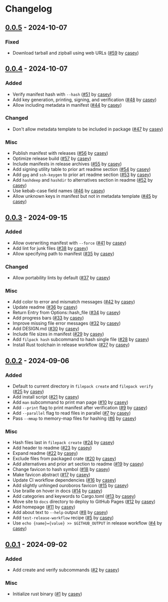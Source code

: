 Changelog
=========

[0.0.5](https://github.com/casey/filepack/releases/tag/0.0.4) - 2024-10-07
--------------------------------------------------------------------------

### Fixed
- Download tarball and zipball using web URLs ([#59](https://github.com/casey/filepack/pull/59) by [casey](https://github.com/casey))

[0.0.4](https://github.com/casey/filepack/releases/tag/0.0.4) - 2024-10-07
--------------------------------------------------------------------------

### Added
- Verify manifest hash with `--hash` ([#51](https://github.com/casey/filepack/pull/51) by [casey](https://github.com/casey))
- Add key generation, printing, signing, and verification ([#48](https://github.com/casey/filepack/pull/48) by [casey](https://github.com/casey))
- Allow including metadata in manifest ([#44](https://github.com/casey/filepack/pull/44) by [casey](https://github.com/casey))

### Changed
- Don't allow metadata template to be included in package ([#47](https://github.com/casey/filepack/pull/47) by [casey](https://github.com/casey))

### Misc
- Publish manifest with releases ([#56](https://github.com/casey/filepack/pull/56) by [casey](https://github.com/casey))
- Optimize release build ([#57](https://github.com/casey/filepack/pull/57) by [casey](https://github.com/casey))
- Include manifests in release archives ([#55](https://github.com/casey/filepack/pull/55) by [casey](https://github.com/casey))
- Add signing utility table to prior art readme section ([#54](https://github.com/casey/filepack/pull/54) by [casey](https://github.com/casey))
- Add `gpg` and `ssh-keygen` to prior art readme section ([#53](https://github.com/casey/filepack/pull/53) by [casey](https://github.com/casey))
- Add `hashdeep` and `hashdir` to alternatives section in readme ([#52](https://github.com/casey/filepack/pull/52) by [casey](https://github.com/casey))
- Use kebab-case field names ([#46](https://github.com/casey/filepack/pull/46) by [casey](https://github.com/casey))
- Allow unknown keys in manifest but not in metadata template ([#45](https://github.com/casey/filepack/pull/45) by [casey](https://github.com/casey))

[0.0.3](https://github.com/casey/filepack/releases/tag/0.0.3) - 2024-09-15
--------------------------------------------------------------------------

### Added
- Allow overwriting manifest with `--force` ([#41](https://github.com/casey/filepack/pull/41) by [casey](https://github.com/casey))
- Add lint for junk files ([#38](https://github.com/casey/filepack/pull/38) by [casey](https://github.com/casey))
- Allow specifying path to manifest ([#35](https://github.com/casey/filepack/pull/35) by [casey](https://github.com/casey))

### Changed
- Allow portability lints by default ([#37](https://github.com/casey/filepack/pull/37) by [casey](https://github.com/casey))

### Misc
- Add color to error and mismatch messages ([#42](https://github.com/casey/filepack/pull/42) by [casey](https://github.com/casey))
- Update readme ([#36](https://github.com/casey/filepack/pull/36) by [casey](https://github.com/casey))
- Return Entry from Options::hash_file ([#34](https://github.com/casey/filepack/pull/34) by [casey](https://github.com/casey))
- Add progress bars ([#33](https://github.com/casey/filepack/pull/33) by [casey](https://github.com/casey))
- Improve missing file error messages ([#32](https://github.com/casey/filepack/pull/32) by [casey](https://github.com/casey))
- Add DESIGN.md ([#30](https://github.com/casey/filepack/pull/30) by [casey](https://github.com/casey))
- Include file sizes in manifest ([#29](https://github.com/casey/filepack/pull/29) by [casey](https://github.com/casey))
- Add `filpack hash` subcommand to hash single file ([#28](https://github.com/casey/filepack/pull/28) by [casey](https://github.com/casey))
- Install Rust toolchain in release workflow ([#27](https://github.com/casey/filepack/pull/27) by [casey](https://github.com/casey))

[0.0.2](https://github.com/casey/filepack/releases/tag/0.0.1) - 2024-09-06
--------------------------------------------------------------------------

### Added
- Default to current directory in `filepack create` and `filepack verify` ([#25](https://github.com/casey/filepack/pull/25) by [casey](https://github.com/casey))
- Add install script ([#21](https://github.com/casey/filepack/pull/21) by [casey](https://github.com/casey))
- Add `man` subcommand to print man page ([#10](https://github.com/casey/filepack/pull/10) by [casey](https://github.com/casey))
- Add `--print` flag to print manifest after verification ([#9](https://github.com/casey/filepack/pull/9) by [casey](https://github.com/casey))
- Add `--parallel` flag to read files in parallel ([#7](https://github.com/casey/filepack/pull/7) by [casey](https://github.com/casey))
- Pass `--mmap` to memory-map files for hashing ([#6](https://github.com/casey/filepack/pull/6) by [casey](https://github.com/casey))

### Misc
- Hash files last in `filepack create` ([#24](https://github.com/casey/filepack/pull/24) by [casey](https://github.com/casey))
- Add header to readme ([#23](https://github.com/casey/filepack/pull/23) by [casey](https://github.com/casey))
- Expand readme ([#22](https://github.com/casey/filepack/pull/22) by [casey](https://github.com/casey))
- Exclude files from packaged crate ([#20](https://github.com/casey/filepack/pull/20) by [casey](https://github.com/casey))
- Add alternatives and prior art section to readme ([#19](https://github.com/casey/filepack/pull/19) by [casey](https://github.com/casey))
- Change favicon to hash symbol ([#18](https://github.com/casey/filepack/pull/18) by [casey](https://github.com/casey))
- Make favicon abstract ([#17](https://github.com/casey/filepack/pull/17) by [casey](https://github.com/casey))
- Update CI workflow dependencies ([#16](https://github.com/casey/filepack/pull/16) by [casey](https://github.com/casey))
- Add slightly unhinged ouroboros favicon ([#15](https://github.com/casey/filepack/pull/15) by [casey](https://github.com/casey))
- Use braille on hover in docs ([#14](https://github.com/casey/filepack/pull/14) by [casey](https://github.com/casey))
- Add categories and keywords to Cargo.toml ([#13](https://github.com/casey/filepack/pull/13) by [casey](https://github.com/casey))
- Move site to `docs` directory to deploy to GitHub Pages ([#12](https://github.com/casey/filepack/pull/12) by [casey](https://github.com/casey))
- Add homepage ([#11](https://github.com/casey/filepack/pull/11) by [casey](https://github.com/casey))
- Add about text to `--help` output ([#8](https://github.com/casey/filepack/pull/8) by [casey](https://github.com/casey))
- Add `test-release-workflow` recipe ([#5](https://github.com/casey/filepack/pull/5) by [casey](https://github.com/casey))
- Use `echo {name}={value} >> $GITHUB_OUTPUT` in release workflow ([#4](https://github.com/casey/filepack/pull/4) by [casey](https://github.com/casey))

[0.0.1](https://github.com/casey/filepack/releases/tag/0.0.1) - 2024-09-02
--------------------------------------------------------------------------

### Added
- Add create and verify subcommands ([#2](https://github.com/casey/filepack/pull/2) by [casey](https://github.com/casey))

### Misc
- Initialize rust binary ([#1](https://github.com/casey/filepack/pull/1) by [casey](https://github.com/casey))

